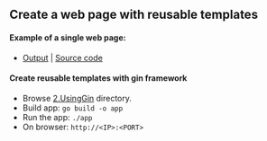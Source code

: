 ## Create a web page with reusable templates

#### Example of a single web page: 

- [Output](https://cdn.staticaly.com/gh/piLinux/HowtoCode/master/Golang/3.Gin.HTTP.Framework/01.SingleWebPage/1.Html/index.html) | [Source code](/Golang/3.Gin.HTTP.Framework/01.SingleWebPage/1.Html/index.html)

#### Create reusable templates with gin framework

- Browse [2.UsingGin](../../tree/master/Golang/3.Gin.HTTP.Framework/01.SingleWebPage/2.UsingGin) directory.
- Build app: `go build -o app`
- Run the app: `./app`
- On browser: `http://<IP>:<PORT>`